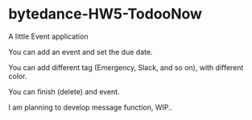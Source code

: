 # bytedance-HW5-TodooNow

A little Event application

You can add an event and set the due date. 

You can add different tag (Emergency, Slack, and so on), with different color.

You can finish (delete) and event.

I am planning to develop message function, WIP..
